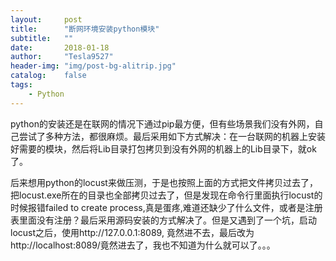 ```yaml
---
layout:     post
title:      "断网环境安装python模块"
subtitle:   ""
date:       2018-01-18
author:     "Tesla9527"
header-img: "img/post-bg-alitrip.jpg"
catalog:    false
tags:
    - Python
---
```

python的安装还是在联网的情况下通过pip最方便，但有些场景我们没有外网，自己尝试了多种方法，都很麻烦。最后采用如下方式解决：在一台联网的机器上安装好需要的模块，然后将Lib目录打包拷贝到没有外网的机器上的Lib目录下，就ok了。

后来想用python的locust来做压测，于是也按照上面的方式把文件拷贝过去了，把locust.exe所在的目录也全部拷贝过去了，但是发现在命令行里面执行locust的时候报错failed to create process,真是蛋疼,难道还缺少了什么文件，或者是注册表里面没有注册？最后采用源码安装的方式解决了。但是又遇到了一个坑，启动locust之后，使用http://127.0.0.1:8089, 竟然进不去，最后改为http://localhost:8089/竟然进去了，我也不知道为什么就可以了。。。